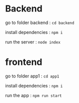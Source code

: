 # Backend

go to folder backend : `cd backend`

install dependencies : `npm i`

run the server : `node index`

# frontend

go to folder app1 : `cd app1`

install dependencies : `npm i`

run the app : `npm run start`
